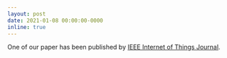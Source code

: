 ```yaml
---
layout: post
date: 2021-01-08 00:00:00-0000
inline: true
---
```

One of our paper has been published by  [IEEE Internet of Things Journal](https://ieeexplore.ieee.org/xpl/RecentIssue.jsp?punumber=6488907).
